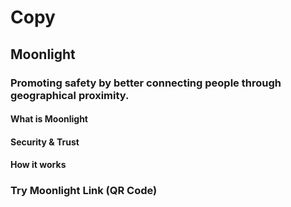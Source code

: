 # Copy
## Moonlight
### Promoting safety by better connecting people through geographical proximity.

#### What is Moonlight

#### Security & Trust

#### How it works

### Try Moonlight Link (QR Code)

